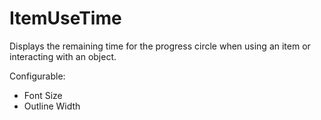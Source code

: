 # ItemUseTime

Displays the remaining time for the progress circle when using an item or interacting with an object.

Configurable:
- Font Size
- Outline Width